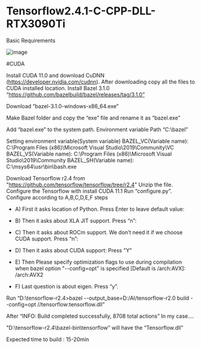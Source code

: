 # Tensorflow2.4.1-C-CPP-DLL-RTX3090Ti

Basic Requirements

![image](https://user-images.githubusercontent.com/20577227/114127659-9c540300-9935-11eb-83ca-20cf7a83fc27.png)


#CUDA

 Install CUDA 11.0 and download CuDNN (https://developer.nvidia.com/cudnn). After downloading copy all the files to CUDA installed location. 
 Install Bazel 3.1.0 “https://github.com/bazelbuild/bazel/releases/tag/3.1.0”
 
Download “bazel-3.1.0-windows-x86_64.exe”

Make Bazel folder and copy the “exe” file and rename it as “bazel.exe”

Add “bazel.exe” to the system path. Environment variable Path “C:\bazel”

Setting environment variable(System variable)
BAZEL_VC(Variable name): C:\Program Files (x86)\Microsoft Visual Studio\2019\Community\VC
BAZEL_VS(Variable name): C:\Program Files (x86)\Microsoft Visual Studio\2019\Community
BAZEL_SH(Variable name): C:\msys64\usr\bin\bash.exe

Download Tensorflow r2.4 from "https://github.com/tensorflow/tensorflow/tree/r2.4"
Unzip the file.
Configure the Tensorflow with install CUDA 11.1
Run “configure.py”. Configure according to A,B,C,D,E,F steps

   * A) First it asks location of Python. Press Enter to leave default value:

   * B) Then it asks about XLA JIT support. Press “n”:

   * C) Then it asks about ROCm support. We don’t need it if we choose CUDA support. Press “n”:

   * D) Then it asks about CUDA support: Press "Y"

   * E) Then Please specify optimization flags to use during compilation when bazel option "--config=opt" is specified [Default is /arch:AVX]: /arch:AVX2

   * F) Last question is about eigen. Press “y”.

Run “D:\tensorflow-r2.4>bazel --output_base=D:/AI/tensorflow-r2.0 build --config=opt //tensorflow:tensorflow.dll”

After “INFO: Build completed successfully, 8708 total actions” In my case....

"D:\tensorflow-r2.4\bazel-bin\tensorflow” will have the “Tensorflow.dll”

Expected time to build : 15-20min
